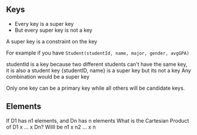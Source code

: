 ## Keys

- Every key is a super key
- But every super key is not a key

A super key is a constraint on the key

For example if you have
```Student(studentId, name, major, gender, avgGPA)```

studentId is a key because two different students can't have the same key, it is also a student key
{studentID, name} is a super key but its not a key
Any combination would be a super key

Only one key can be a primary key while all others will be candidate keys.

## Elements

If D1 has n1 elements, and Dn has n elements
What is the Cartesian Product of D1 x ... x Dn?
Willl be n1 x n2 ... x n



